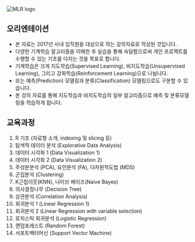 ![MLR logo](https://github.com/MrKevinNa/MLwR/blob/master/image/MLwR%20logo.png?raw=true)

오리엔테이션
------------

-   본 자료는 2017년 사내 임직원을 대상으로 하는 강의자료로 작성된 것입니다.
-   다양한 기계학습 알고리즘을 이해한 후 실습을 통해 숙달함으로써 개인 프로젝트를 수행할 수 있는 기초를 다지는 것을 목표로 합니다.
-   기계학습은 크게 지도학습(Supervised Learning), 비지도학습(Unsupervised Learning), 그리고 강화학습(Reinforcement Learning)으로 나뉩니다.
-   또는 예측(Prediction) 모델링과 분류(Classification) 모델링으로도 구분할 수 있습니다.
-   본 강의 자료를 통해 지도학습과 비지도학습의 일부 알고리즘으로 예측 및 분류모델링을 학습하게 됩니다.

교육과정
--------

1.  R 기초 (자료형 소개, indexing 및 slicing 등)
2.  탐색적 데이터 분석 (Explorative Data Analysis)
3.  데이터 시각화 1 (Data Visualization 1)
4.  데이터 시각화 2 (Data Visualization 2)
5.  주성분분석 (PCA), 요인분석 (FA), 다차원척도법 (MDS)
6.  군집분석 (Clustering)
7.  K근접이웃(KNN), 나이브 베이즈(Naive Bayes)
8.  의사결정나무 (Decision Tree)
9.  상관분석 (Correlation Analysis)
10. 회귀분석 1 (Linear Regression 1)
11. 회귀분석 2 (Linear Regression with variable selection)
12. 로지스틱 회귀분석 (Logistic Regression)
13. 랜덤포레스트 (Random Forest)
14. 서포트벡터머신 (Support Vector Machine)
